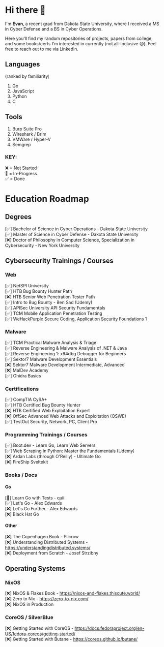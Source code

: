 # Hi there 👋

I'm <b>Evan</b>, a recent grad from Dakota State University, where I received a MS in Cyber Defense and a BS in Cyber Operations.

Here you'll find my random repositories of projects, papers from college, and some books/certs I'm interested in currently (not all-inclusive 😅). Feel free to reach out to me via LinkedIn.

## Languages
(ranked by familiarity)
1. Go
2. JavaScript
3. Python
4. C

## Tools
1. Burp Suite Pro
2. Wireshark / Brim
3. VMWare / Hyper-V
4. Semgrep

### KEY:
❌ = Not Started
<br>
🔄 = In-Progress
<br>
✅ = Done

# Education Roadmap
## Degrees
[✅] Bachelor of Science in Cyber Operations - Dakota State University
<br>
[✅] Master of Science in Cyber Defense - Dakota State University
<br>
[❌] Doctor of Philosophy in Computer Science, Specialization in Cybersecurity - New York University

## Cybersecurity Trainings / Courses
### Web
[✅] NetSPI University
<br>
[✅] HTB Bug Bounty Hunter Path
<br>
[❌] HTB Senior Web Penetration Tester Path
<br>
[✅] Intro to Bug Bounty - Ben Sad (Udemy)
<br>
[✅] APISec University API Security Fundamentals
<br>
[✅] TCM Mobile Application Penetration Testing
<br>
[✅] WeHackPurple Secure Coding, Application Security Foundations 1

### Malware
[✅] TCM Practical Malware Analysis & Triage
<br>
[✅] Reverse Engineering & Malware Analysis of .NET & Java
<br>
[✅] Reverse Engineering 1: x64dbg Debugger for Beginners
<br>
[✅] Sektor7 Malware Development Essentials
<br>
[❌] Sektor7 Malware Development Intermediate, Advanced
<br>
[❌] MalDev Academy
<br>
[✅] Ghidra Basics

### Certifications
[✅] CompTIA CySA+
<br>
[✅] HTB Certified Bug Bounty Hunter
<br>
[❌] HTB Certified Web Exploitation Expert
<br>
[❌] OffSec Advanced Web Attacks and Exploitation (OSWE)
<br>
[✅] TestOut Security, Network, PC, Client Pro

### Programming Trainings / Courses
[✅] Boot.dev - Learn Go, Learn Web Servers
<br>
[✅] Web Scraping in Python: Master the Fundamentals (Udemy)
<br>
[❌] Ardan Labs (through O'Reilly) - Ultimate Go
<br>
[❌] FireShip Sveltekit

### Books / Docs
#### Go
[🔄] Learn Go with Tests - quii
<br>
[✅] Let's Go - Alex Edwards
<br>
[❌] Let's Go Further - Alex Edwards
<br>
[❌] Black Hat Go

#### Other
[❌] The Copenhagen Book - Pilcrow
<br>
[❌] Understanding Distributed Systems - https://understandingdistributed.systems/
<br>
[❌] Deployment from Scratch - Josef Strzibny

## Operating Systems
### NixOS
[❌] NixOS & Flakes Book - https://nixos-and-flakes.thiscute.world/
<br>
[❌] Zero to Nix - https://zero-to-nix.com/
<br>
[❌] NixOS in Production

### CoreOS / SilverBlue
[❌] Getting Started with CoreOS - https://docs.fedoraproject.org/en-US/fedora-coreos/getting-started/
<br>
[❌] Getting Started with Butane - https://coreos.github.io/butane/
